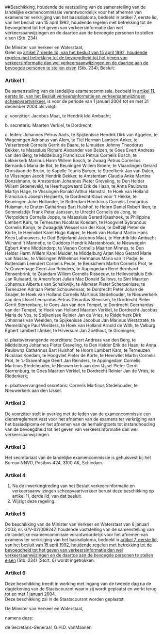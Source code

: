 <meta http-equiv='Content-Type' content='text/html; charset=utf-8' />

##Beschikking, houdende de vaststelling van de samenstelling van de landelijke examencommissie verantwoordelijk voor het afnemen van examens ter verkrijging van het basisdiploma, bedoeld in artikel 7, eerste lid, van het besluit van 15 april 1992, houdende regelen met betrekking tot de bevoegdheid tot het geven van verkeersinformatie dan wel verkeersaanwijzingen en de daartoe aan de bevoegde personen te stellen eisen (Stb. 234)

De Minister van Verkeer en Waterstaat,  
Gelet op [artikel 7, derde lid, van het besluit van 15 april 1992, houdende regelen met betrekking tot de bevoegdheid tot het geven van verkeersinformatie dan wel verkeersaanwijzingen en de daartoe aan de bevoegde personen te stellen eisen](../../../../../../../AMvB/besluit/houdende/regelen/met/betrekking/tot/de/bevoegdheid/tot/het/geven/etc/BWBR0005486/README.md) (Stb. 234);
Besluit:    

### Artikel  1  

De samenstelling van de landelijke examencommissie, bedoeld in [artikel 11, eerste lid, van het Besluit verkeersinformatie en verkeersaanwijzingen scheepvaartverkeer](../../../../../../../AMvB/besluit/verkeersinformatie/en/verkeersaanwijzingen/scheepvaartverkeer/BWBR0014384/README.md), is voor de periode van 1 januari 2004 tot en met 31 december 2004 als volgt: 

a. voorzitter: Jacobus Maat, te Hendrik Ido Ambacht;  

b. secretaris: Maarten Verkiel, te Dordrecht;  

c. leden: Johannes Petrus Aarts, te Spijkenisse Hendrik Dirk van Aggelen, te Wageningen Adrianus van Alem, te Tiel Herman Lambert Anker, te Velserbroek Cornelis Gerrit de Baare, te IJmuiden Johnny Theodorus Bekker, te Maassluis Richard Alexander van Belzen, te Goes Evert Andreas van den Berg, te Middelburg Franciscus Petrus Cornelis Bosch, te Lekkerkerk Marinus Harm Willem Bosch, te Zwaag Petrus Cornelius Bernardus Maria de Bot, te Beuningen Willem Broere, te Vlaardingen Gerard Christiaan de Bruijn, te Kapelle Teunis Burger, te Streefkerk Jan van Dalen, te Vlissingen Jacob Hendrik Dekker, te Amsterdam Claudia Anke Martina Dönzelmann, te Amsterdam Johannes Pieter Greveling, te Den Helder Willem Groeneveld, te Heerhugowaard Erik de Haan, te Anna Paulowna Martijn Hage, te Vlissingen Ronald Arthur Hamstra, te Hoek van Holland Franciscus Joseph Heijlaerts, te Dordrecht Klaus voor ’t Hekke, te Beuningen John Hollander, te Rotterdam Hendricus Cornelis Leonardus Huisman, te Druten Catharinus Bart Hulshof, te Hoorn Daniel Robert Iken, te Sommelsdijk Frank Peter Janssen, te Utrecht Cornelis de Jong, te Vierpolders Cornelis Joppe, te Maassluis Gerard Kaashoek, te Philippine Lambert Kars, te Terneuzen Nicolaas Koedam, te Hoogvliet Sybrandus Cornelis Konijn, te Zwaagdijk Wessel van der Kooi, te Delfzijl Pieter de Korte, te Heenvliet Karel Hugo Kuiper, te Hoek van Holland Martin Hans Kees Lathouwers, te Oud Beijerland Jacobus Maat, te Hendrik Ido Ambacht Wijnand ’t Mannetje, te Ouddorp Hendrik Mastenbroek, te Nieuwegein Egbert Anne Middendorp, te Vianen Cornelis Maarten Minnes, te Den Helder Harm Willem Karel Mulder, te Middelburg Arjan Nico Gerard Marie van Nassau, te Vlissingen Wilhelmus Hermanus Maria van ’t Padje, te Rotterdam Leendert Cornelis Peute, te Beusichem Martin Cornelis Prot, te ’s-Gravenhage Geert Jan Reinders, te Appingedam René Bernhard Rensenbrink, te Zaandam Willem Cornelis Risseeuw, te Hellevoetsluis Erik Jan Ruisaard, te Amersfoort Julian Mac Donald Sallows, te Sint Maarten Johannus Albertus van Schalkwijk, te Alkmaar Pieter Scherpenisse, te Terneuzen Adriaan Pieter Schouwenaar, te Dordrecht Peter Johan de Snaijer, te Hoek van Holland Cornelis Martinus Stedehouder, te Nieuwerkerk aan den IJssel Leonardus Petrus Gerardus Stenssen, te Dordrecht Pieter Gerrit Sterrenburg, te Goes Jan van den Tempel, te Dordrecht Geerhardus van der Tempel, te Hoek van Holland Maarten Verkiel, te Dordrecht Jacobus Maria de Vos, te Spijkenisse Reinier Jan de Vries, te Ridderkerk Dirk Johannes van Weelden, te Spijkenisse Jacobus Jan Marinus Weststrate, te Wemeldinge Paul Wielders, te Hoek van Holland Arnold de With, te Valburg Egbert Lambert IJmker, te Hilversum Jan Zoethout, te Groningen;  

d. plaatsvervangende voorzitters: Evert Andreas van den Berg, te Middelburg Johannes Pieter Greveling, te Den Helder Erik de Haan, te Anna Paulowna Catharinus Bart Hulshof, te Hoorn Lambert Kars, te Terneuzen Nicolaas Koedam, te Hoogvliet Pieter de Korte, te Heenvliet Martin Cornelis Prot, te ’s-Gravenhage Geert Jan Reinders, te Appingedam Cornelis Martinus Stedehouder, te Nieuwerkerk aan den IJssel Pieter Gerrit Sterrenburg, te Goes Maarten Verkiel, te Dordrecht Reinier Jan de Vries, te Ridderkerk;  

e. plaatsvervangend secretaris: Cornelis Martinus Stedehouder, te Nieuwerkerk aan den IJssel.    

### Artikel  2  

De voorzitter stelt in overleg met de leden van de examencommissie een dienstreglement vast voor het afnemen van de examens ter verkrijging van het basisdiploma en het afnemen van de herhalingtoets tot instandhouding van de bevoegdheid tot het geven van verkeersinformatie dan wel verkeersaanwijzingen.  

### Artikel  3  

Het secretariaat van de landelijke examencommissie is gehuisvest bij het Bureau NNVO, Postbus 424, 3100 AK, Schiedam.  

### Artikel  4  

1.  Na de inwerkingtreding van het Besluit verkeersinformatie en verkeersaanwijzingen scheepvaartverkeer berust deze beschikking op artikel 11, derde lid, van dat besluit.   
2.   Wijzigt deze regeling.    

### Artikel  5  

De beschikking van de Minister van Verkeer en Waterstaat van 6 januari 2003, nr. G/V-02/009247, houdende vaststelling van de samenstelling van de landelijke examencommissie verantwoordelijk voor het afnemen van examens ter verkrijging van het basisdiploma, bedoeld in [artikel 7, eerste lid, van het besluit van 15 april 1992, houdende regelen met betrekking tot de bevoegdheid tot het geven van verkeersinformatie dan wel verkeersaanwijzingen en de daartoe aan de bevoegde personen te stellen eisen](../../../../../../../AMvB/besluit/houdende/regelen/met/betrekking/tot/de/bevoegdheid/tot/het/geven/etc/BWBR0005486/README.md) (Stb. 234) (Stcrt. 6) wordt ingetrokken.  

### Artikel  6  

Deze beschikking treedt in werking met ingang van de tweede dag na de dagtekening van de Staatscourant waarin zij wordt geplaatst en werkt terug tot en met 1 januari 2004.  
Deze beschikking zal in de Staatscourant worden geplaatst.   

De 
Minister van Verkeer en Waterstaat, 

namens deze: 

de 
Secretaris-Generaal, 
G.H.O. vanMaanen    
